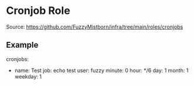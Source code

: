 # Cronjob Role

Source: https://github.com/FuzzyMistborn/infra/tree/main/roles/cronjobs

## Example
cronjobs:
  - name: Test
    job: echo test
    user: fuzzy
    minute: 0
    hour: */6
    day: 1
    month: 1
    weekday: 1

